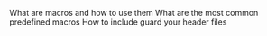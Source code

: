 What are macros and how to use them
What are the most common predefined macros
How to include guard your header files

